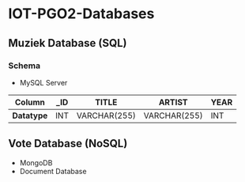 # IOT-PGO2-Databases

## Muziek Database (SQL)
### Schema

- MySQL Server

| Column       | _ID | TITLE        | ARTIST       | YEAR     |
| ------------ | --- | ------------ | ------------ | -------- |
| **Datatype** | INT | VARCHAR(255) | VARCHAR(255) | INT      |


## Vote Database (NoSQL)

- MongoDB
- Document Database
